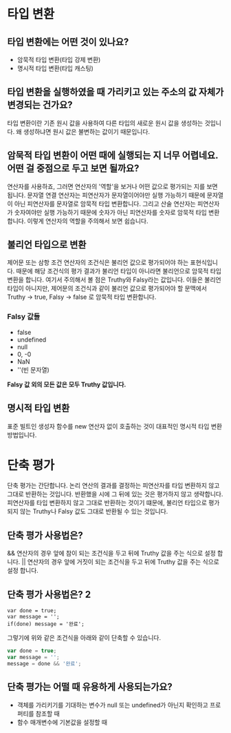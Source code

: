 타입 변환
=========

## 타입 변환에는 어떤 것이 있나요?
- 암묵적 타입 변환(타입 강제 변환)
- 명시적 타입 변환(타입 캐스팅)

## 타입 변환을 실행하였을 때 가리키고 있는 주소의 값 자체가 변경되는 건가요?
타입 변환이란 기존 원시 값을 사용하여 다른 타입의 새로운 원시 값을 생성하는 것입니다. 왜 생성하냐면 원시 값은 불변하는 값이기 때문입니다.

## 암묵적 타입 변환이 어떤 때에 실행되는 지 너무 어렵네요. 어떤 걸 중점으로 두고 보면 될까요?
연산자를 사용하죠, 그러면 연산자의 '역할'을 보거나 어떤 값으로 평가되는 지를 보면 됩니다. 문자열 연결 연산자는 피연산자가 문자열이어야만 실행 가능하기 때문에 문자열이 아닌 피연산자를 문자열로 암묵적 타입 변환합니다. 그리고 산술 연산자는 피연산자가 숫자여야만 실행 가능하기 때문에 숫자가 아닌 피연산자를 숫자로 암묵적 타입 변환합니다. 이렇게 연산자의 역할을 주의해서 보면 쉽습니다.

## 불리언 타입으로 변환
제어문 또는 삼항 조건 연산자의 조건식은 불리언 값으로 평가되어야 하는 표현식입니다. 때문에 해당 조건식의 평가 결과가 불리언 타입이 아니라면 불리언으로 암묵적 타입 변환을 합니다. 여기서 주의해서 볼 점은 Truthy와 Falsy라는 값입니다. 이들은 불리언 타입이 아니지만, 제어문의 조건식과 같이 불리언 값으로 평가되어야 할 문맥에서 Truthy -> true, Falsy -> false 로 암묵적 타입 변환합니다.

### Falsy 값들
- false
- undefined
- null
- 0, -0
- NaN
- ''(빈 문자열)

**Falsy 값 외의 모든 값은 모두 Truthy 값입니다.**

## 명시적 타입 변환
표준 빌트인 생성자 함수를 new 연산자 없이 호출하는 것이 대표적인 명시적 타입 변환 방법입니다.

단축 평가
========
단축 평가는 간단합니다. 논리 연산의 결과를 결정하는 피연산자를 타입 변환하지 않고 그대로 반환하는 것입니다. 반환했을 시에 그 뒤에 있는 것은 평가하지 않고 생략합니다. 피연산자를 타입 변환하지 않고 그대로 반환하는 것이기 떄문에, 불리언 타입으로 평가되지 않는 Truthy나 Falsy 값도 그대로 반환될 수 있는 것입니다.

## 단축 평가 사용법은?
&& 연산자의 경우 앞에 참이 되는 조건식을 두고 뒤에 Truthy 값을 주는 식으로 설정 합니다.
|| 연산자의 경우 앞에 거짓이 되는 조건식을 두고 뒤에 Truthy 값을 주는 식으로 설정 합니다.

## 단축 평가 사용법은? 2
```javscript
var done = true;
var message = '';
if(done) message = '완료';
```

그렇기에 위와 같은 조건식을 아래와 같이 단축할 수 있습니다.

```javascript
var done = true;
var message = '';
message = done && '완료';
```

## 단축 평가는 어떨 때 유용하게 사용되는가요?
- 객체를 가리키기를 기대하는 변수가 null 또는 undefined가 아닌지 확인하고 프로퍼티를 참조할 때
- 함수 매개변수에 기본값을 설정할 때